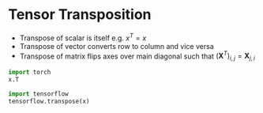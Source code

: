 # Tensor Transposition

- Transpose of scalar is itself e.g. $x^T = x$
- Transpose of vector converts row to column and vice versa
- Transpose of matrix flips axes over main diagonal such that $(\boldsymbol{X}^T)_{i,j} = \boldsymbol{X}_{j,i}$

```python
import torch
x.T

import tensorflow
tensorflow.transpose(x)